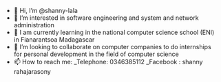 - 👋 Hi, I’m @shanny-lala
- 👀 I’m interested in software engineering and system and network administration
- 🌱 I am currently learning in the national computer science school (ENI) in Fianarantsoa Madagascar
- 💞️ I’m looking to collaborate on computer companies to do internships for personal development in the field of computer science
- 📫 How to reach me:
_Telephone: 0346385112
_Facebook :
shanny rahajarasony

<!---
shanny-lala/shanny-lala is a ✨ special ✨ repository because its `README.md` (this file) appears on your GitHub profile.
You can click the Preview link to take a look at your changes.
--->
